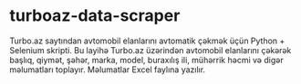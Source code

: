 # turboaz-data-scraper
 Turbo.az saytından avtomobil elanlarını avtomatik çəkmək üçün Python + Selenium skripti. Bu layihə Turbo.az üzərindən avtomobil elanlarını çəkərək başlıq, qiymət, şəhər, marka, model, buraxılış ili, mühərrik həcmi və digər məlumatları toplayır. Məlumatlar Excel faylına yazılır.
